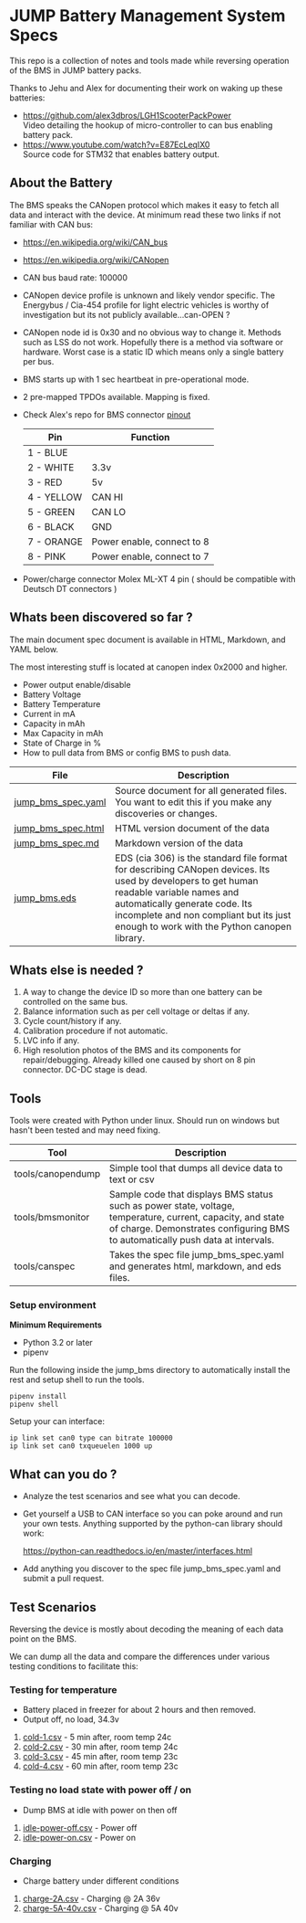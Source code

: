 JUMP Battery Management System Specs
======

This repo is a collection of notes and tools made while reversing operation of the BMS in JUMP battery packs.

Thanks to Jehu and Alex for documenting their work on waking up these batteries:

- https://github.com/alex3dbros/LGH1ScooterPackPower  
  Video detailing the hookup of micro-controller to can bus enabling battery pack.
- https://www.youtube.com/watch?v=E87EcLeqIX0  
  Source code for STM32 that enables battery output.

## About the Battery

The BMS speaks the CANopen protocol which makes it easy to fetch all data and interact with the device. At minimum read these two links if not familiar with CAN bus:
  
  - https://en.wikipedia.org/wiki/CAN_bus
  - https://en.wikipedia.org/wiki/CANopen  


- CAN bus baud rate: 100000
- CANopen device profile is unknown and likely vendor specific. The Energybus / Cia-454 profile for light electric vehicles is worthy of investigation but its not publicly available...can-OPEN ?
- CANopen node id is 0x30 and no obvious way to change it. Methods such as LSS do not work. Hopefully there is a method via software or hardware. Worst case is a static ID which means only a single battery per bus.
- BMS starts up with 1 sec heartbeat in pre-operational mode.
- 2 pre-mapped TPDOs available. Mapping is fixed.

- Check Alex's repo for BMS connector [pinout](https://github.com/alex3dbros/LGH1ScooterPackPower/blob/master/JUMP%20Battery%20CON.png)
  
  Pin | Function
  --- | --------
  1 - BLUE | 
  2 - WHITE | 3.3v
  3 - RED | 5v
  4 - YELLOW | CAN HI
  5 - GREEN | CAN LO
  6 - BLACK | GND
  7 - ORANGE | Power enable, connect to 8
  8 - PINK | Power enable, connect to 7
- Power/charge connector Molex ML-XT 4 pin ( should be compatible with Deutsch DT connectors )

## Whats been discovered so far ?

The main document spec document is available in HTML, Markdown, and YAML below.

The most interesting stuff is located at canopen index 0x2000 and higher.

- Power output enable/disable
- Battery Voltage
- Battery Temperature
- Current in mA
- Capacity in mAh
- Max Capacity in mAh
- State of Charge in %
- How to pull data from BMS or config BMS to push data.

File | Description 
---- | -----------
[jump_bms_spec.yaml](spec/jump_bms_spec.yaml) | Source document for all generated files. You want to edit this if you make any discoveries or changes.
[jump_bms_spec.html](http://htmlpreview.github.io/?https://github.com/jonans/jump_bms/blob/master/spec/jump_bms_spec.html) | HTML version document of the data
[jump_bms_spec.md](spec/jump_bms_spec.md) | Markdown version of the data
[jump_bms.eds](spec/jump_bms.eds) | EDS (cia 306) is the standard file format for describing CANopen devices. Its used by developers to get human readable variable names and automatically generate code. Its incomplete and non compliant but its just enough to work with the Python canopen library.

## Whats else is needed ? 

1. A way to change the device ID so more than one battery can be controlled on the same bus.
1. Balance information such as per cell voltage or deltas if any.
1. Cycle count/history if any.
1. Calibration procedure if not automatic.
1. LVC info if any.
1. High resolution photos of the BMS and its components for repair/debugging. Already killed one caused by short on 8 pin connector. DC-DC stage is dead.

## Tools

Tools were created with Python under linux. Should run on windows but hasn't been tested and may need fixing.

Tool | Description
---- | -----
tools/canopendump | Simple tool that dumps all device data to text or csv
tools/bmsmonitor | Sample code that displays BMS status such as power state, voltage, temperature, current, capacity, and state of charge. Demonstrates configuring BMS to automatically push data at intervals.
tools/canspec | Takes the spec file jump_bms_spec.yaml and generates html, markdown, and eds files.

### Setup environment

**Minimum Requirements**

- Python 3.2 or later
- pipenv

 Run the following inside the jump_bms directory to automatically install the rest and setup shell to run the tools.

```shell
pipenv install
pipenv shell
```

Setup your can interface:

```
ip link set can0 type can bitrate 100000
ip link set can0 txqueuelen 1000 up
```

## What can you do ?

- Analyze the test scenarios and see what you can decode.
- Get yourself a USB to CAN interface so you can poke around and run your own tests. Anything supported by the python-can library should work:
  
  https://python-can.readthedocs.io/en/master/interfaces.html

- Add anything you discover to the spec file jump_bms_spec.yaml and submit a pull request.

## Test Scenarios

Reversing the device is mostly about decoding the meaning of each data point on the BMS.

We can dump all the data and compare the differences under various testing conditions to facilitate this:

### Testing for temperature

- Battery placed in freezer for about 2 hours and then removed.
- Output off, no load, 34.3v

1. [cold-1.csv](tests/cold-1.csv) - 5 min after,  room temp 24c
1. [cold-2.csv](tests/cold-2.csv) - 30 min after, room temp 24c
1. [cold-3.csv](tests/cold-3.csv) - 45 min after, room temp 23c
1. [cold-4.csv](tests/cold-4.csv) - 60 min after, room temp 23c

### Testing no load state with power off / on

- Dump BMS at idle with power on then off

1. [idle-power-off.csv](test/idle-power-off.csv) - Power off
1. [idle-power-on.csv](test/idle-power-on.csv) - Power on

### Charging

- Charge battery under different conditions

1. [charge-2A.csv](test/charge-2A.csv) - Charging @ 2A 36v
1. [charge-5A-40v.csv](test/charge-5A-40v.csv) - Charging @ 5A 40v

